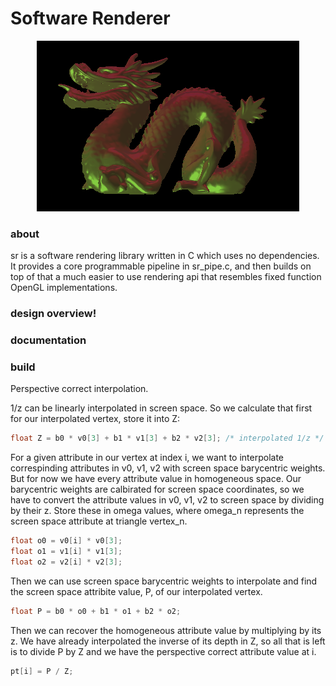 # Software Renderer

<p align="center">
  <img src="./screenshots/dragon.png" />
</p>

### about
sr is a software rendering library written in C which uses no dependencies.  It provides a core programmable pipeline in sr_pipe.c, and then builds on top of that a much easier to use rendering api that resembles fixed function OpenGL implementations.

### design overview!


### documentation

### build


Perspective correct interpolation.

1/z can be linearly interpolated in screen space.  So we calculate that first for our interpolated vertex, store it into Z:
```c
float Z = b0 * v0[3] + b1 * v1[3] + b2 * v2[3]; /* interpolated 1/z */
```

For a given attribute in our vertex at index i, we want to interpolate correspinding attributes in v0, v1, v2 with screen space barycentric weights.  But for now we have every attribute value in homogeneous space.  Our barycentric weights are calbirated for screen space coordinates, so we have to convert the attribute values in v0, v1, v2 to screen space by dividing by their z.  Store these in omega values, where omega_n represents the screen space attribute at triangle vertex_n.  
```c
float o0 = v0[i] * v0[3];
float o1 = v1[i] * v1[3];
float o2 = v2[i] * v2[3];
```
Then we can use screen space barycentric weights to interpolate and find the screen space attribite value, P, of our interpolated vertex.
```c
float P = b0 * o0 + b1 * o1 + b2 * o2;
```
Then we can recover the homogeneous attribute value by multiplying by its z.  We have already interpolated the inverse of its depth in Z, so all that is left is to divide P by Z and we have the perspective correct attribute value at i.
```c
pt[i] = P / Z;
```
